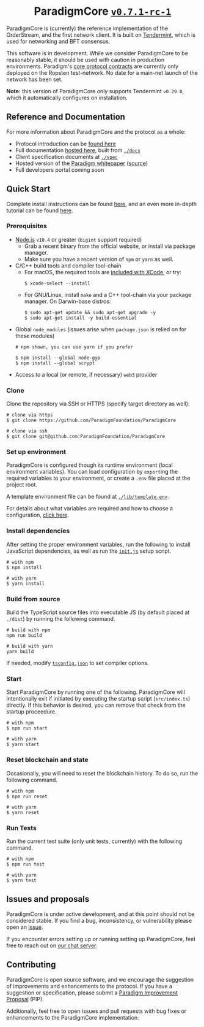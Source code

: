 
<h1 align="center">
  ParadigmCore
  <a href="https://github.com/ParadigmFoundation/ParadigmCore/pull/24">
    <code>v0.7.1-rc-1</code>
  </a>
</h1>

ParadigmCore is (currently) the reference implementation of the OrderStream, and the first network client. It is built on [Tendermint](https://www.tendermint.com/), which is used for networking and BFT consensus.

This software is in development. While we consider ParadigmCore to be reasonably stable, it should be used with caution in production environments. Paradigm's [core protocol contracts](https://github.com/ParadigmFoundation/ParadigmContracts) are currently only deployed on the Ropsten test-network. No date for a main-net launch of the network has been set.

**Note:** this version of ParadigmCore only supports Tendermint `v0.29.0`, which it automatically configures on installation.

## Reference and Documentation

For more information about ParadigmCore and the protocol as a whole:
- Protocol introduction can be [found here](https://docs.paradigm.market/overview)
- Full documentation [hosted here](https://docs.paradigm.market/paradigmcore), built from [`./docs`](./docs)
- Client specification documents at [`./spec`](./spec)
- Hosted version of the [Paradigm whitepaper](https://paradigm.market/whitepaper.pdf) ([source](https://github.com/ParadigmFoundation/whitepaper))
- Full developers portal coming soon

## Quick Start

Complete install instructions can be found [here](./docs/install.md), and an even more in-depth tutorial can be found [here](./docs/tutorial.md).

### Prerequisites

- [Node.js](https://nodejs.com/) `v10.4` or greater (`bigint` support required)
  - Grab a recent binary from the official website, or install via package manager.
  - Make sure you have a recent version of `npm` or `yarn` as well.
- C/C++ build tools and compiler tool-chain
  - For macOS, the required tools are [included with XCode](https://developer.apple.com/xcode/features/), or try:
    ```shell
    $ xcode-select --install
    ```
  - For GNU/Linux, install `make` and a C++ tool-chain via your package manager. On Darwin-base distros:
    ```shell
    $ sudo apt-get update && sudo apt-get upgrade -y
    $ sudo apt-get install -y build-essential
    ```
- Global `node_modules` (issues arise when `package.json` is relied on for these modules)
  ```shell
  # npm shown, you can use yarn if you prefer 

  $ npm install --global node-gyp
  $ npm install --global scrypt
  ```
- Access to a local (or remote, if necessary) `web3` provider
### Clone

Clone the repository via SSH or HTTPS (specify target directory as well):

```shell
# clone via https
$ git clone https://github.com/ParadigmFoundation/ParadigmCore

# clone via ssh
$ git clone git@github.com:ParadigmFoundation/ParadigmCore 
```

### Set up environment

ParadigmCore is configured though its runtime environment (local environment variables). You can load configuration by `export`ing the required variables to your environment, or create a `.env` file placed at the project root. 

A template environment file can be found at [`./lib/template.env`](./lib/template.env).

For details about what variables are required and how to choose a configuration, [click here](./docs/tutorial.md#set-environment-variables).

### Install dependencies

After setting the proper environment variables, run the following to install JavaScript dependencies, as well as run the [`init.js`](./init.js) setup script. 
```shell
# with npm
$ npm install

# with yarn
$ yarn install
```

### Build from source

Build the TypeScript source files into executable JS (by default placed at `./dist`) by running the following command.
```shell
# build with npm
npm run build

# build with yarn
yarn build
```

If needed, modify [`tsconfig.json`](./tsconfig.json) to set compiler options.

### Start

Start ParadigmCore by running one of the following. ParadigmCore will intentionally exit if initiated by executing the startup script (`src/index.ts`) directly. If this behavior is desired, you can remove that check from the startup proceedure.

```shell
# with npm
$ npm run start

# with yarn
$ yarn start
```

### Reset blockchain and state

Occasionally, you will need to reset the blockchain history. To do so, run the following command.

```shell
# with npm
$ npm run reset

# with yarn
$ yarn reset
```

### Run Tests

Run the current test suite (only unit tests, currently) with the following command. 

```shell
# with npm
$ npm run test

# with yarn
$ yarn test
```
## Issues and proposals
ParadigmCore is under active development, and at this point should not be considered stable. If you find a bug, inconsistency, or vulnerability please open an [issue](https://github.com/paradigmfoundation/paradigmcore/issues).

If you encounter errors setting up or running setting up ParadigmCore, feel free to reach out on [our chat server](https://chat.paradigm.market/).

## Contributing
ParadigmCore is open source software, and we encourage the suggestion of improvements and enhancements to the protocol. If you have a suggestion or specification, please submit a [Paradigm Improvement Proposal](https://github.com/paradigmfoundation/pips) (PIP).

Additionally, feel free to open issues and pull requests with bug fixes or enhancements to the ParadigmCore implementation. 
